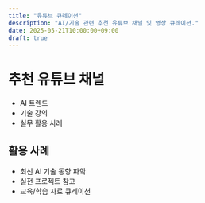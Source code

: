 ```yaml
---
title: "유튜브 큐레이션"
description: "AI/기술 관련 추천 유튜브 채널 및 영상 큐레이션."
date: 2025-05-21T10:00:00+09:00
draft: true
---
```


# 추천 유튜브 채널

- AI 트렌드
- 기술 강의
- 실무 활용 사례

## 활용 사례

- 최신 AI 기술 동향 파악
- 실전 프로젝트 참고
- 교육/학습 자료 큐레이션 